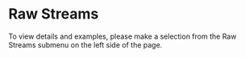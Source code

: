 # Raw Streams

To view details and examples, please make a selection from the Raw Streams submenu on the left side of the page.
